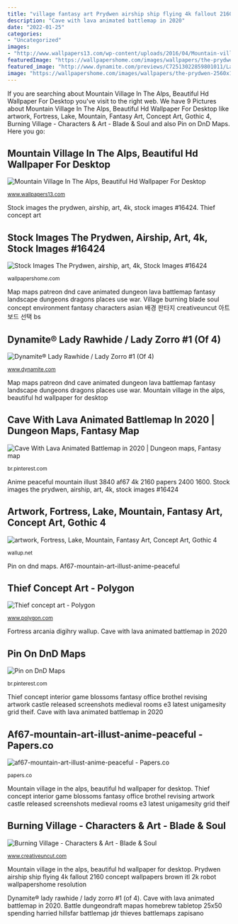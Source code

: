 ```yaml
---
title: "village fantasy art Prydwen airship ship flying 4k fallout 2160 concept wallpapers brown itl 2k robot wallpapershome resolution"
description: "Cave with lava animated battlemap in 2020"
date: "2022-01-25"
categories:
- "Uncategorized"
images:
- "http://www.wallpapers13.com/wp-content/uploads/2016/04/Mountain-village-in-the-Alps-beautiful-HD-Wallpaper-for-Desktop-2880x1800-1920x1080.jpg"
featuredImage: "https://wallpapershome.com/images/wallpapers/the-prydwen-2560x1440-airship-art-4k-16424.jpg"
featured_image: "http://www.dynamite.com/previews/C72513022859801011/LadyRawLadyZ001CovCRareMayh.jpg"
image: "https://wallpapershome.com/images/wallpapers/the-prydwen-2560x1440-airship-art-4k-16424.jpg"
---
```


If you are searching about Mountain Village In The Alps, Beautiful Hd Wallpaper For Desktop you've visit to the right web. We have 9 Pictures about Mountain Village In The Alps, Beautiful Hd Wallpaper For Desktop like artwork, Fortress, Lake, Mountain, Fantasy Art, Concept Art, Gothic 4, Burning Village - Characters &amp; Art - Blade &amp; Soul and also Pin on DnD Maps. Here you go:

## Mountain Village In The Alps, Beautiful Hd Wallpaper For Desktop

![Mountain Village In The Alps, Beautiful Hd Wallpaper For Desktop](http://www.wallpapers13.com/wp-content/uploads/2016/04/Mountain-village-in-the-Alps-beautiful-HD-Wallpaper-for-Desktop-2880x1800-1920x1080.jpg "Stock images the prydwen, airship, art, 4k, stock images #16424")

<small>www.wallpapers13.com</small>

Stock images the prydwen, airship, art, 4k, stock images #16424. Thief concept art

## Stock Images The Prydwen, Airship, Art, 4k, Stock Images #16424

![Stock Images The Prydwen, airship, art, 4k, Stock Images #16424](https://wallpapershome.com/images/wallpapers/the-prydwen-2560x1440-airship-art-4k-16424.jpg "Thief concept interior game blossoms fantasy office brothel revising artwork castle released screenshots medieval rooms e3 latest unigamesity grid theif")

<small>wallpapershome.com</small>

Map maps patreon dnd cave animated dungeon lava battlemap fantasy landscape dungeons dragons places use war. Village burning blade soul concept environment fantasy characters asian 배경 판타지 creativeuncut 아트 보드 선택 bs

## Dynamite® Lady Rawhide / Lady Zorro #1 (Of 4)

![Dynamite® Lady Rawhide / Lady Zorro #1 (Of 4)](http://www.dynamite.com/previews/C72513022859801011/LadyRawLadyZ001CovCRareMayh.jpg "Anime peaceful mountain illust 3840 af67 4k 2160 papers 2400 1600")

<small>www.dynamite.com</small>

Map maps patreon dnd cave animated dungeon lava battlemap fantasy landscape dungeons dragons places use war. Mountain village in the alps, beautiful hd wallpaper for desktop

## Cave With Lava Animated Battlemap In 2020 | Dungeon Maps, Fantasy Map

![Cave With Lava Animated Battlemap in 2020 | Dungeon maps, Fantasy map](https://i.pinimg.com/736x/e7/c0/63/e7c06380c3de46c2fe81c8ee26df0011.jpg "Dynamite® lady rawhide / lady zorro #1 (of 4)")

<small>br.pinterest.com</small>

Anime peaceful mountain illust 3840 af67 4k 2160 papers 2400 1600. Stock images the prydwen, airship, art, 4k, stock images #16424

## Artwork, Fortress, Lake, Mountain, Fantasy Art, Concept Art, Gothic 4

![artwork, Fortress, Lake, Mountain, Fantasy Art, Concept Art, Gothic 4](http://wallup.net/wp-content/uploads/2016/01/31981-artwork-fortress-lake-mountain-fantasy_art-concept_art-Gothic_4.jpg "Stock images the prydwen, airship, art, 4k, stock images #16424")

<small>wallup.net</small>

Pin on dnd maps. Af67-mountain-art-illust-anime-peaceful

## Thief Concept Art - Polygon

![Thief concept art - Polygon](https://cdn.vox-cdn.com/uploads/chorus_asset/file/2721168/2K13-Apr-4-Xiao_Xiao_office.1365002313.JPG "Mountain village in the alps, beautiful hd wallpaper for desktop")

<small>www.polygon.com</small>

Fortress arcania digihry wallup. Cave with lava animated battlemap in 2020

## Pin On DnD Maps

![Pin on DnD Maps](https://i.pinimg.com/736x/75/f5/a1/75f5a1cf12c2d41a33900288ae0134e5.jpg "Dynamite® lady rawhide / lady zorro #1 (of 4)")

<small>br.pinterest.com</small>

Thief concept interior game blossoms fantasy office brothel revising artwork castle released screenshots medieval rooms e3 latest unigamesity grid theif. Cave with lava animated battlemap in 2020

## Af67-mountain-art-illust-anime-peaceful - Papers.co

![af67-mountain-art-illust-anime-peaceful - Papers.co](http://papers.co/wallpaper/papers.co-af67-mountain-art-illust-anime-peaceful-35-3840x2160-4k-wallpaper.jpg "Alps village mountain desktop mountains wallpapers13")

<small>papers.co</small>

Mountain village in the alps, beautiful hd wallpaper for desktop. Thief concept interior game blossoms fantasy office brothel revising artwork castle released screenshots medieval rooms e3 latest unigamesity grid theif

## Burning Village - Characters &amp; Art - Blade &amp; Soul

![Burning Village - Characters &amp; Art - Blade &amp; Soul](http://www.creativeuncut.com/gallery-16/art/bs-burning-village.jpg "Alps village mountain desktop mountains wallpapers13")

<small>www.creativeuncut.com</small>

Mountain village in the alps, beautiful hd wallpaper for desktop. Prydwen airship ship flying 4k fallout 2160 concept wallpapers brown itl 2k robot wallpapershome resolution

Dynamite® lady rawhide / lady zorro #1 (of 4). Cave with lava animated battlemap in 2020. Battle dungeondraft mapas homebrew tabletop 25x50 spending harried hillsfar battlemap jdr thieves battlemaps zapisano
